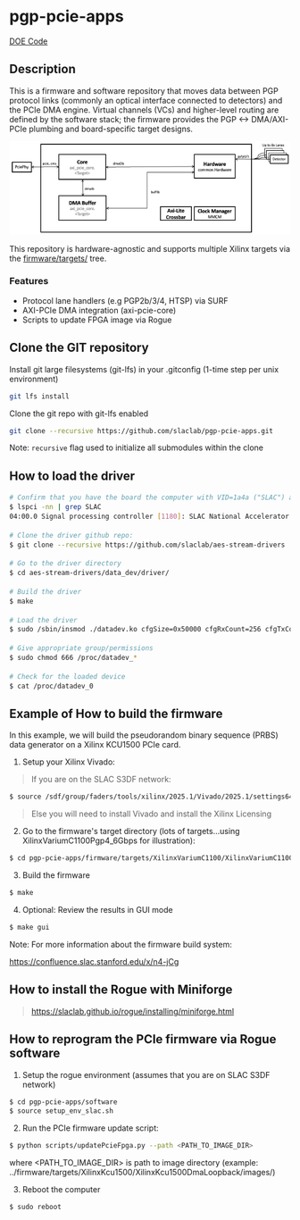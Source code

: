 # pgp-pcie-apps

[DOE Code](https://www.osti.gov/doecode/biblio/75501)

<!--- ######################################################## -->

## Description

This is a firmware and software repository that moves data between PGP protocol links (commonly an optical interface connected to detectors) and the PCIe DMA engine. Virtual channels (VCs) and higher-level routing are defined by the software stack; the firmware provides the PGP <-> DMA/AXI-PCIe plumbing and board-specific target designs.

![Top Level Diagram](firmware/docs/top-level-diagram.png)


This repository is hardware-agnostic and supports multiple Xilinx targets via the [firmware/targets/](firmware/targets/) tree.

### Features
- Protocol lane handlers (e.g PGP2b/3/4, HTSP) via SURF
- AXI-PCIe DMA integration (axi-pcie-core)
- Scripts to update FPGA image via Rogue

<!--- ######################################################## -->

## Clone the GIT repository

Install git large filesystems (git-lfs) in your .gitconfig (1-time step per unix environment)
```bash
git lfs install
```
Clone the git repo with git-lfs enabled
```bash
git clone --recursive https://github.com/slaclab/pgp-pcie-apps.git
```

Note: `recursive` flag used to initialize all submodules within the clone

<!--- ######################################################## -->

## How to load the driver

```bash
# Confirm that you have the board the computer with VID=1a4a ("SLAC") and PID=2030 ("AXI Stream DAQ")
$ lspci -nn | grep SLAC
04:00.0 Signal processing controller [1180]: SLAC National Accelerator Lab TID-AIR AXI Stream DAQ PCIe card [1a4a:2030]

# Clone the driver github repo:
$ git clone --recursive https://github.com/slaclab/aes-stream-drivers

# Go to the driver directory
$ cd aes-stream-drivers/data_dev/driver/

# Build the driver
$ make

# Load the driver
$ sudo /sbin/insmod ./datadev.ko cfgSize=0x50000 cfgRxCount=256 cfgTxCount=16

# Give appropriate group/permissions
$ sudo chmod 666 /proc/datadev_*

# Check for the loaded device
$ cat /proc/datadev_0

```

<!--- ######################################################## -->

## Example of How to build the firmware

In this example, we will build the pseudorandom binary sequence (PRBS) data generator on a Xilinx KCU1500 PCIe card.

1) Setup your Xilinx Vivado:

> If you are on the SLAC S3DF network:

```bash
$ source /sdf/group/faders/tools/xilinx/2025.1/Vivado/2025.1/settings64.sh
```

> Else you will need to install Vivado and install the Xilinx Licensing

2) Go to the firmware's target directory (lots of targets...using XilinxVariumC1100Pgp4_6Gbps for illustration):

```bash
$ cd pgp-pcie-apps/firmware/targets/XilinxVariumC1100/XilinxVariumC1100Pgp4_6Gbps
```

3) Build the firmware

```bash
$ make
```

4) Optional: Review the results in GUI mode

```bash
$ make gui
```

Note: For more information about the firmware build system:

https://confluence.slac.stanford.edu/x/n4-jCg

<!--- ######################################################## -->

## How to install the Rogue with Miniforge

> https://slaclab.github.io/rogue/installing/miniforge.html

<!--- ######################################################## -->
## How to reprogram the PCIe firmware via Rogue software

1) Setup the rogue environment (assumes that you are on SLAC S3DF network)

```bash
$ cd pgp-pcie-apps/software
$ source setup_env_slac.sh
```

2) Run the PCIe firmware update script:
```bash
$ python scripts/updatePcieFpga.py --path <PATH_TO_IMAGE_DIR>
```
where <PATH_TO_IMAGE_DIR> is path to image directory (example: ../firmware/targets/XilinxKcu1500/XilinxKcu1500DmaLoopback/images/)

3) Reboot the computer
```bash
$ sudo reboot
```

<!--- ########################################################################################### -->
